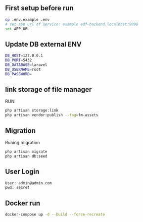 

## First setup before run

```bash
cp .env.example .env
# set app url of service: example edf-backend.localhost:9090
set APP_URL 
```
## Update DB external ENV
```bash
DB_HOST=127.0.0.1
DB_PORT=5432
DB_DATABASE=laravel
DB_USERNAME=root
DB_PASSWORD=

```

## link storage of file manager
RUN
```bash
php artisan storage:link
php artisan vendor:publish --tag=fm-assets
```
## Migration
Runing migration

```bash
php artisan migrate
php artisan db:seed
```

## User Login 
```bash
User: admin@admin.com
pwd: secret
```
## Docker run

```bash
docker-compose up -d --build --force-recreate
```
